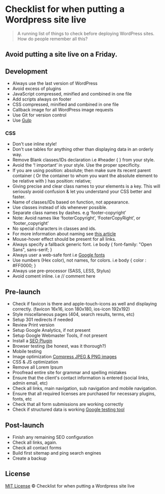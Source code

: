 # Checklist for when putting a Wordpress site live

> A running list of things to check before deploying WordPress sites. How do people remember all this?

## Avoid putting a site live on a Friday.

## Development
+ Always use the last version of WordPress
+ Avoid excess of plugins
+ JavaScript compressed, minified and combined in one file
+ Add scripts always on footer
+ CSS compressed, minified and combined in one file
+ Callback image for all WordPress image requests
+ Use Git for version control
+ Use [Gulp](https://github.com/douglasanro/simple-wp-gulp)

### CSS
+ Don't use inline style!
+ Don't use tables for anything other than displaying data in an orderly way.
+ Remove Blank classes/IDs declaration i.e #header { } from your style.
+ Avoid the ‘! important’ in your style. Use the proper specificity.
+ If you are using position: absolute; then make sure its recent parent container ( Or the container to whom you want the absolute element to be relative with ) has position: relative;
+ Giving precise and clear class names to your elements is a key. This will seriously avoid confusion & let you understand your CSS better and faster.
+ Name of classes/IDs based on function, not appearance.
+ Use classes instead of ids whenever possible.
+ Separate class names by dashes. e.g ‘footer-copyright’
+ Note: Avoid names like ‘footerCopyright’, ‘FooterCopyRight’, or ‘footer_copyright’
+ No special characters in classes and ids.
+ For more information about naming see [this article](https://wiki.jasig.org/display/UPC/Markup+and+CSS+Naming+Conventions)
+ Mouse-hover effect should be present for all links.
+ Always specify a fallback generic font. i.e body { font-family: "Open Sans", sans-serif; }
+ Always user a web-safe font i.e [Google fonts](https://fonts.google.com)
+ Use numbers (Hex color), not names, for colors. i.e body { color : #FF0000; }
+ Always use pre-processor (SASS, LESS, Stylus)
+ Avoid coment inline. i.e // comment here



## Pre-launch
+ Check if favicon is there and apple-touch-icons as well and displaying correctly. (favicon 16x16, icon 180x180, ios-icon 192x192)
+ Style miscellaneous pages (404, search results, terms, etc)
+ Setup 301 redirects if needed
+ Review Print version
+ Setup Google Analytics, if not present
+ Setup Google Webmaster Tools, if not present
+ Install a [SEO Plugin](https://wordpress.org/plugins/wordpress-seo/)
+ Browser testing (be honest, was it thorough?)
+ Mobile testing
+ Image optimization [Compress JPEG & PNG images](https://wordpress.org/plugins/tiny-compress-images/)
+ CSS & JS optimization
+ Remove all Lorem Ipsum
+ Proofread entire site for grammar and spelling mistakes
+ Ensure that the client's contact information is entered (social links, admin email, etc)
+ Check all links, main navigation, sub navigation and mobile navigation.
+ Ensure that all required licenses are purchased for necessary plugins, fonts, etc
+ Check that all form submissions are working correctly
+ Check if structured data is working [Google testing tool](https://search.google.com/structured-data/testing-tool)

## Post-launch
+ Finish any remaining SEO configuration
+ Check all links, again.
+ Check all contact forms
+ Build first sitemap and ping search engines
+ Create a backup

## License
[MIT License](LICENSE) © Checklist for when putting a Wordpress site live
